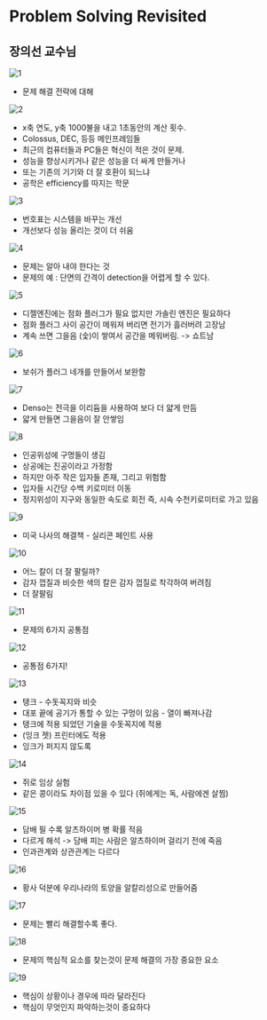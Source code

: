 # Problem Solving Revisited

## 장의선 교수님

![1](1.png)

- 문제 해결 전략에 대해

![2](2.png)

- x축 연도, y축 1000불을 내고 1초동안의 계산 횟수.
- Colossus, DEC, 등등 메인프레임들
- 최근의 컴퓨터들과 PC들은 혁신이 적은 것이 문제.
- 성능을 향상시키거나 같은 성능을 더 싸게 만들거나
- 또는 기존의 기기와 더 잘 호환이 되느냐
- 공학은 efficiency를 따지는 학문

![3](3.png)
- 번호표는 시스템을 바꾸는 개선
- 개선보다 성능 올리는 것이 더 쉬움

![4](4.png)
- 문제는 알아 내야 한다는 것
- 문제의 예 : 단면의 간격이 detection을 어렵게 할 수 있다.

![5](5.png)
- 디젤엔진에는 점화 플러그가 필요 없지만 가솔린 엔진은 필요하다
- 점화 플러그 사이 공간이 메워져 버리면 전기가 흘러버려 고장남
- 계속 쓰면 그을음 (숯)이 쌓여서 공간을 메워버림. -> 쇼트남

![6](6.png)
- 보쉬가 플러그 네개를 만들어서 보완함

![7](7.png)
- Denso는 전극을 이리듐을 사용하여 보다 더 얇게 만듬
- 얇게 만들면 그을음이 잘 안쌓임

![8](8.png)
- 인공위성에 구멍들이 생김
- 상공에는 진공이라고 가정함
- 하지만 아주 작은 입자들 존재, 그리고 위험함
- 입자들 시간당 수백 키로미터 이동
- 정지위성이 지구와 동일한 속도로 회전 즉, 시속 수천키로미터로 가고 있음

![9](9.png)
- 미국 나사의 해결책 - 실리콘 페인트 사용

![10](10.png)
- 어느 칼이 더 잘 팔릴까?
- 감자 껍질과 비슷한 색의 칼은 감자 껍질로 착각하여 버려짐
- 더 잘팔림

![11](./11.png)
- 문제의 6가지 공통점

![12](./12.png)
- 공통점 6가지!

![13](./13.png)
- 탱크 - 수돗꼭지와 비슷
- 대포 끝에 공기가 통할 수 있는 구멍이 있음 - 열이 빠져나감
- 탱크에 적용 되었던 기술을 수돗꼭지에 적용
- (잉크 젯) 프린터에도 적용
- 잉크가 퍼지지 않도록

![14](./14.png)
- 쥐로 임상 실험
- 같은 콩이라도 차이점 있을 수 있다 (쥐에게는 독, 사람에겐 살찜)

![15](./15.png)
- 담배 필 수록 알츠하이머 병 확률 적음
- 다르게 해석 -> 담배 피는 사람은 알츠하이머 걸리기 전에 죽음
- 인과관계와 상관관계는 다르다

![16](./16.png)
- 황사 덕분에 우리나라의 토양을 알칼리성으로 만들어줌

![17](./17.png)
- 문제는 빨리 해결할수록 좋다.

![18](./18.png)
- 문제의 핵심적 요소를 찾는것이 문제 해결의 가장 중요한 요소

![19](./19.png)
- 핵심이 상황이나 경우에 따라 달라진다
- 핵심이 무엇인지 파악하는것이 중요하다
